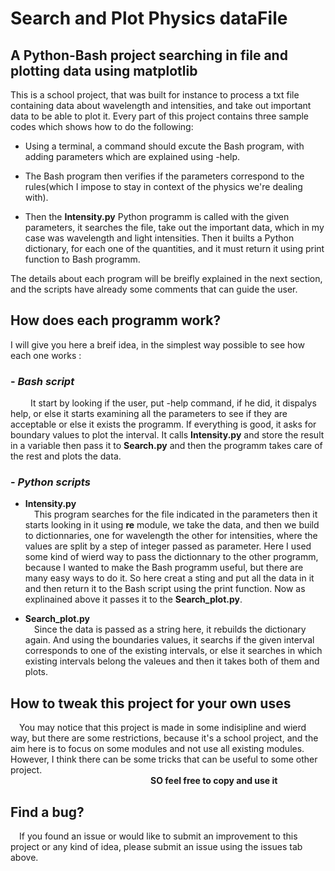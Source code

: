  
# Search and Plot Physics dataFile 

## A Python-Bash project searching in file and plotting data using matplotlib

This is a school project, that was built for instance to process a txt file containing data about wavelength and intensities, and take out important data to be able to plot it. Every part of this project contains three sample codes which shows how to do the following:

- Using a terminal, a command should excute the Bash program, with adding parameters which are explained using -help.
- The Bash program then verifies if the parameters correspond to the rules(which I impose to stay in context of the physics we're dealing with).

- Then the **Intensity.py** Python programm is called with the given parameters, it searches the file, take out the important data, which in my case was wavelength and light intensities. Then it builts a Python dictionary, for each one of the quantities, and it must return it using print function to Bash programm.

The details about each program will be breifly explained in the next section, and the scripts have already some comments that can guide the user.

## How  does each programm work?

I will give you here a breif idea, in the simplest way possible to see how each one works :

###   \- *Bash script*
 &emsp;&emsp; It start by looking if the user, put -help command, if he did, it dispalys help, or else it starts examining all the parameters to see if they are acceptable or else it exists the programm. If everything is good, it asks for boundary values to plot the interval. It calls **Intensity.py** and store the result in a variable then pass it to **Search.py** and then the programm takes care of the rest and plots the data.

###  \- *Python scripts*
- **Intensity.py**<br/> 
&emsp;This program searches for the file indicated in the parameters then it starts looking in it using **re** module, we take the data, and then we build to dictionnaries, one for wavelength the other for intensities, where the values are split by a step of integer passed as parameter. Here I used some kind of wierd way to pass the dictionnary to the other programm, because I wanted to make the Bash programm useful, but there are many easy ways to do it. So here creat a sting and put all the data in it and then return it to the Bash script using the print function. Now as explinained above it passes it to the **Search_plot.py**.

- **Search_plot.py** <br/> 
&emsp;Since the data is passed as a string here, it rebuilds the dictionary again. And using the boundaries values, it searchs if the given interval corresponds to one of the existing intervals, or else it searches in which existing intervals belong the valeues and then it takes both of them and plots.

## How to tweak this project for your own uses

&emsp;You may notice that this project is made in some indisipline and wierd way, but there are some restrictions, because it's a school project, and the aim here is to focus on some modules and not use all existing modules. However, I think there can be some tricks that can be useful to some other project. <br/>&emsp;&emsp;&emsp;&emsp;&emsp;&emsp;&emsp;&emsp;&emsp;&emsp;&emsp;&emsp;&emsp;&emsp;&emsp;&emsp;**SO feel free to copy and use it**

## Find a bug?

&emsp;If you found an issue or would like to submit an improvement to this project or any kind of idea, please submit an issue using the issues tab above. 

